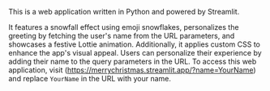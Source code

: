 This is a web application written in Python and powered by Streamlit.

It features a snowfall effect using emoji snowflakes, personalizes the greeting by fetching the user's name from 
the URL parameters, and showcases a festive Lottie animation. Additionally, it applies custom CSS to enhance the 
app's visual appeal. Users can personalize their experience by adding their name to the query parameters in 
the URL. To access this web application, visit (https://merrychristmas.streamlit.app/?name=YourName) and replace `YourName` in the URL with your name.
